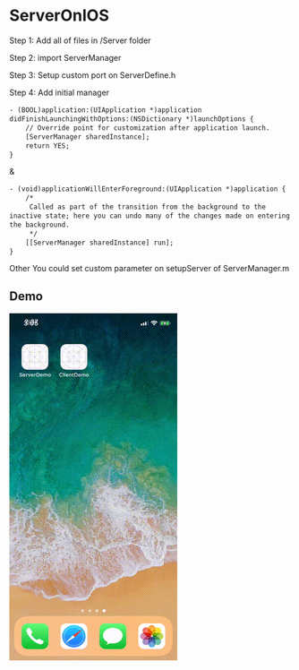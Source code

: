 # ServerOnIOS

Step 1: Add all of files in /Server folder

Step 2: import ServerManager

Step 3: Setup custom port on ServerDefine.h

Step 4: Add initial manager
```
- (BOOL)application:(UIApplication *)application didFinishLaunchingWithOptions:(NSDictionary *)launchOptions {
    // Override point for customization after application launch.
    [ServerManager sharedInstance];
    return YES;
}
```

&

```
- (void)applicationWillEnterForeground:(UIApplication *)application {
    /*
     Called as part of the transition from the background to the inactive state; here you can undo many of the changes made on entering the background.
     */
    [[ServerManager sharedInstance] run];
}
```

Other
You could set custom parameter on setupServer of ServerManager.m

## Demo

![demo](https://github.com/SunXiaoShan/ServerOnIOS/blob/master/images/output.gif)
